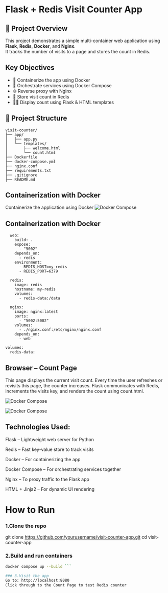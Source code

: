 #  Flask + Redis Visit Counter App

## 📌 Project Overview
This project demonstrates a simple multi-container web application using **Flask**, **Redis**, **Docker**, and **Nginx**.  
It tracks the number of visits to a page and stores the count in Redis.

## Key Objectives
- 🐳 Containerize the app using Docker
- 🔄 Orchestrate services using Docker Compose
- 🌐 Reverse proxy with Nginx
- 🔢 Store visit count in Redis
- 👨‍💻 Display count using Flask & HTML templates

## 📁 Project Structure
```
visit-counter/
├── app/
│   ├── app.py
│   └── templates/
│       ├── welcome.html
│       └── count.html
├── Dockerfile
├── docker-compose.yml
├── nginx.conf
├── requirements.txt
├── .gitignore
├── README.md
```

## Containerization with Docker
Containerize the application using Docker
![Docker Compose](https://github.com/inaadem/my-visit-counter-app/blob/main/dockerfile.png?raw=true) 


## Containerization with Docker

```services:
  web:
    build: .
    expose:
      - "5002"
    depends_on:
      - redis
    environment:
      - REDIS_HOST=my-redis
      - REDIS_PORT=6379
  
  redis:
    image: redis
    hostname: my-redis
    volumes: 
      - redis-data:/data
  
  nginx:
    image: nginx:latest
    ports:
      - "5002:5002"
    volumes:
      - ./nginx.conf:/etc/nginx/nginx.conf
    depends_on:
      - web

volumes:
  redis-data:
```

##  Browser – Count Page
This page displays the current visit count.
Every time the user refreshes or revisits this page, the counter increases.
Flask communicates with Redis, increments the visits key, and renders the count using count.html.

![Docker Compose](https://github.com/inaadem/my-visit-counter-app/blob/main/browser-welcome.png.png?raw=true) 

![Docker Compose](https://github.com/inaadem/my-visit-counter-app/blob/main/browser-welcome.png%20(2).png?raw=true) 

## Technologies Used:
Flask – Lightweight web server for Python

Redis – Fast key-value store to track visits

Docker – For containerizing the app

Docker Compose – For orchestrating services together

Nginx – To proxy traffic to the Flask app

HTML + Jinja2 – For dynamic UI rendering

# How to Run

### 1.Clone the repo
git clone https://github.com/yourusername/visit-counter-app.git
cd visit-counter-app

### 2.Build and run containers
```bash
docker compose up --build ```

### 3.Visit the app
Go to: http://localhost:8080
Click through to the Count Page to test Redis counter




